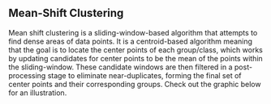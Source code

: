 ## Mean-Shift Clustering

Mean shift clustering is a sliding-window-based algorithm that attempts to find dense areas of data points. 
It is a centroid-based algorithm meaning that the goal is to locate the center points of each group/class, which works by updating candidates for center points to be the mean of the points within the sliding-window. 
These candidate windows are then filtered in a post-processing stage to eliminate near-duplicates, forming the final set of center points and their corresponding groups. 
Check out the graphic below for an illustration.
